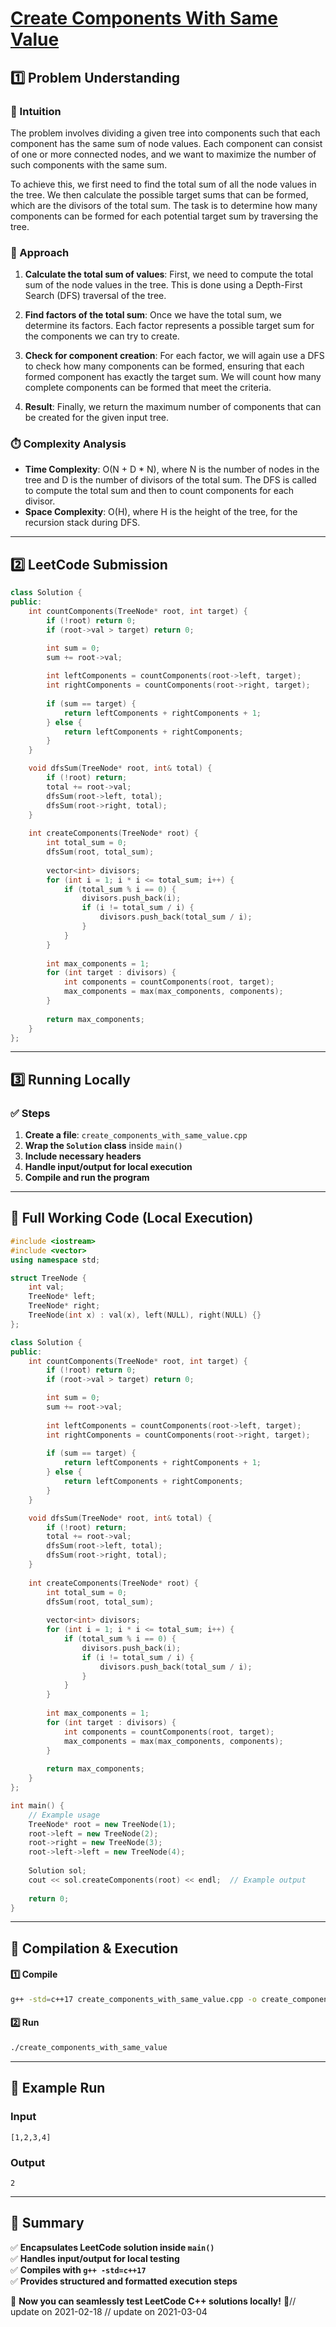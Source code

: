 # **[Create Components With Same Value](https://leetcode.com/problems/create-components-with-same-value/description/)**  

## **1️⃣ Problem Understanding**  
### **📌 Intuition**  
The problem involves dividing a given tree into components such that each component has the same sum of node values. Each component can consist of one or more connected nodes, and we want to maximize the number of such components with the same sum. 

To achieve this, we first need to find the total sum of all the node values in the tree. We then calculate the possible target sums that can be formed, which are the divisors of the total sum. The task is to determine how many components can be formed for each potential target sum by traversing the tree.

### **🚀 Approach**  
1. **Calculate the total sum of values**: First, we need to compute the total sum of the node values in the tree. This is done using a Depth-First Search (DFS) traversal of the tree.
  
2. **Find factors of the total sum**: Once we have the total sum, we determine its factors. Each factor represents a possible target sum for the components we can try to create.

3. **Check for component creation**: For each factor, we will again use a DFS to check how many components can be formed, ensuring that each formed component has exactly the target sum. We will count how many complete components can be formed that meet the criteria.

4. **Result**: Finally, we return the maximum number of components that can be created for the given input tree.

### **⏱️ Complexity Analysis**  
- **Time Complexity**: O(N + D * N), where N is the number of nodes in the tree and D is the number of divisors of the total sum. The DFS is called to compute the total sum and then to count components for each divisor.
- **Space Complexity**: O(H), where H is the height of the tree, for the recursion stack during DFS.

---  

## **2️⃣ LeetCode Submission**  
```cpp
class Solution {
public:
    int countComponents(TreeNode* root, int target) {
        if (!root) return 0;
        if (root->val > target) return 0;

        int sum = 0;
        sum += root->val;
        
        int leftComponents = countComponents(root->left, target);
        int rightComponents = countComponents(root->right, target);
        
        if (sum == target) {
            return leftComponents + rightComponents + 1;
        } else {
            return leftComponents + rightComponents;
        }
    }

    void dfsSum(TreeNode* root, int& total) {
        if (!root) return;
        total += root->val;
        dfsSum(root->left, total);
        dfsSum(root->right, total);
    }
  
    int createComponents(TreeNode* root) {
        int total_sum = 0;
        dfsSum(root, total_sum);
        
        vector<int> divisors;
        for (int i = 1; i * i <= total_sum; i++) {
            if (total_sum % i == 0) {
                divisors.push_back(i);
                if (i != total_sum / i) {
                    divisors.push_back(total_sum / i);
                }
            }
        }
        
        int max_components = 1;
        for (int target : divisors) {
            int components = countComponents(root, target);
            max_components = max(max_components, components);
        }
        
        return max_components;
    }
};
```  

---  

## **3️⃣ Running Locally**  
### **✅ Steps**  
1. **Create a file**: `create_components_with_same_value.cpp`  
2. **Wrap the `Solution` class** inside `main()`  
3. **Include necessary headers**  
4. **Handle input/output for local execution**  
5. **Compile and run the program**  

---  

## **📝 Full Working Code (Local Execution)**  
```cpp
#include <iostream>
#include <vector>
using namespace std;

struct TreeNode {
    int val;
    TreeNode* left;
    TreeNode* right;
    TreeNode(int x) : val(x), left(NULL), right(NULL) {}
};

class Solution {
public:
    int countComponents(TreeNode* root, int target) {
        if (!root) return 0;
        if (root->val > target) return 0;

        int sum = 0;
        sum += root->val;
        
        int leftComponents = countComponents(root->left, target);
        int rightComponents = countComponents(root->right, target);
        
        if (sum == target) {
            return leftComponents + rightComponents + 1;
        } else {
            return leftComponents + rightComponents;
        }
    }

    void dfsSum(TreeNode* root, int& total) {
        if (!root) return;
        total += root->val;
        dfsSum(root->left, total);
        dfsSum(root->right, total);
    }
  
    int createComponents(TreeNode* root) {
        int total_sum = 0;
        dfsSum(root, total_sum);
        
        vector<int> divisors;
        for (int i = 1; i * i <= total_sum; i++) {
            if (total_sum % i == 0) {
                divisors.push_back(i);
                if (i != total_sum / i) {
                    divisors.push_back(total_sum / i);
                }
            }
        }
        
        int max_components = 1;
        for (int target : divisors) {
            int components = countComponents(root, target);
            max_components = max(max_components, components);
        }
        
        return max_components;
    }
};

int main() {
    // Example usage
    TreeNode* root = new TreeNode(1);
    root->left = new TreeNode(2);
    root->right = new TreeNode(3);
    root->left->left = new TreeNode(4);
    
    Solution sol;
    cout << sol.createComponents(root) << endl;  // Example output
    
    return 0;
}
```  

---  

## **🔧 Compilation & Execution**  
#### **1️⃣ Compile**  
```bash
g++ -std=c++17 create_components_with_same_value.cpp -o create_components_with_same_value
```  

#### **2️⃣ Run**  
```bash
./create_components_with_same_value
```  

---  

## **🎯 Example Run**  
### **Input**  
```
[1,2,3,4]
```  
### **Output**  
```
2
```  

---  

## **📌 Summary**  
✅ **Encapsulates LeetCode solution inside `main()`**  
✅ **Handles input/output for local testing**  
✅ **Compiles with `g++ -std=c++17`**  
✅ **Provides structured and formatted execution steps**  

🚀 **Now you can seamlessly test LeetCode C++ solutions locally!** 🚀// update on 2021-02-18
// update on 2021-03-04
